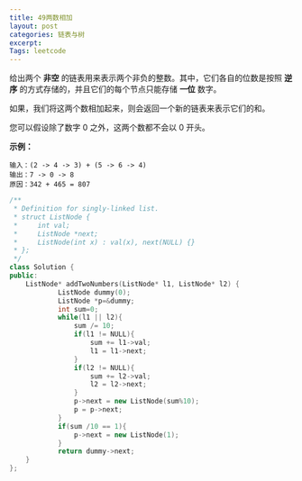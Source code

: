 ```yaml
---
title: 49两数相加
layout: post
categories: 链表与树
excerpt: 
Tags: leetcode
---
```


给出两个 **非空** 的链表用来表示两个非负的整数。其中，它们各自的位数是按照 **逆序** 的方式存储的，并且它们的每个节点只能存储 **一位** 数字。

如果，我们将这两个数相加起来，则会返回一个新的链表来表示它们的和。

您可以假设除了数字 0 之外，这两个数都不会以 0 开头。

**示例：**

```
输入：(2 -> 4 -> 3) + (5 -> 6 -> 4)
输出：7 -> 0 -> 8
原因：342 + 465 = 807
```

```c++
/**
 * Definition for singly-linked list.
 * struct ListNode {
 *     int val;
 *     ListNode *next;
 *     ListNode(int x) : val(x), next(NULL) {}
 * };
 */
class Solution {
public:
    ListNode* addTwoNumbers(ListNode* l1, ListNode* l2) {
        	ListNode dummy(0);
        	ListNode *p=&dummy;
        	int sum=0;
        	while(l1 || l2){
        		sum /= 10;
        		if(l1 != NULL){
        			sum += l1->val;
        			l1 = l1->next;
        		}
        		if(l2 != NULL){
        			sum += l2->val;
        			l2 = l2->next;
        		}
        		p->next = new ListNode(sum%10);
        		p = p->next;
        	}
        	if(sum /10 == 1){
        		p->next = new ListNode(1);
        	}
        	return dummy->next;
    }
};
```


